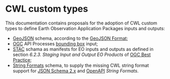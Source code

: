 # CWL custom types

This documentation contains proposals for the adoption of CWL custom types to define Earth Observation Application Packages inputs and outputs: 

- [GeoJSON](./docs/geojson/geojson.md) schema, according to the [GeoJSON Format](https://datatracker.ietf.org/doc/html/rfc7946);
- [OGC](./docs/ogc/ogc.md) API Processes [bounding box](https://docs.ogc.org/is/18-062r2/18-062r2.html#bounding-box-value) input;
- [STAC](.docs/stac/stac.md) schama as manifests for EO inputs and outputs as defined in section _6.2.3. Staging Input and Output EO Products_ of [OGC Best Practice](https://docs.ogc.org/bp/20-089r1.html);
- [String Formats](./docs/string-format/string-format.md) schema, to supply the missing CWL string format support for [JSON Schema 2.x](https://opis.io/json-schema/2.x/formats.html) and [OpenAPI](https://swagger.io/docs/specification/v3_0/data-models/data-types/#strings) _String Formats_.
